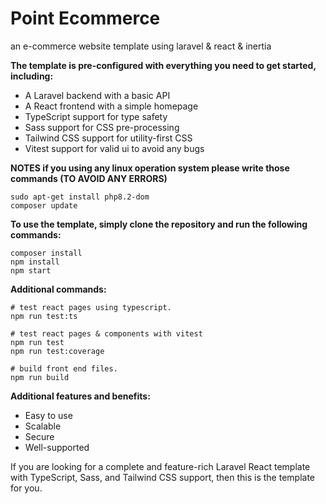 # Point Ecommerce

an e-commerce website template using laravel & react & inertia

**The template is pre-configured with everything you need to get started, including:**

- A Laravel backend with a basic API
- A React frontend with a simple homepage
- TypeScript support for type safety
- Sass support for CSS pre-processing
- Tailwind CSS support for utility-first CSS
- Vitest support for valid ui to avoid any bugs

**NOTES if you using any linux operation system please write those commands (TO AVOID ANY ERRORS)**
```shell
sudo apt-get install php8.2-dom
composer update
```

**To use the template, simply clone the repository and run the following commands:**
```shell
composer install
npm install
npm start
```

**Additional commands:**
```shell
# test react pages using typescript.
npm run test:ts

# test react pages & components with vitest
npm run test
npm run test:coverage

# build front end files.
npm run build
```

**Additional features and benefits:**

- Easy to use
- Scalable
- Secure
- Well-supported

If you are looking for a complete and feature-rich Laravel React template with TypeScript, Sass, and Tailwind CSS support, then this is the template for you.
